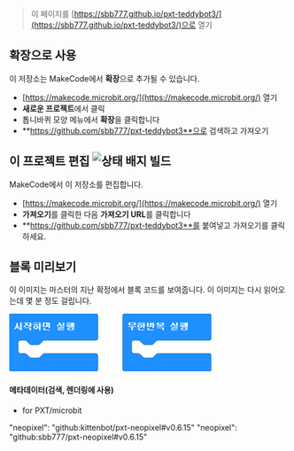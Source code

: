 
> 이 페이지를 [https://sbb777.github.io/pxt-teddybot3/](https://sbb777.github.io/pxt-teddybot3/)으로 열기

## 확장으로 사용

이 저장소는 MakeCode에서 **확장**으로 추가될 수 있습니다.

* [https://makecode.microbit.org/](https://makecode.microbit.org/) 열기
* **새로운 프로젝트**에서 클릭
* 톱니바퀴 모양 메뉴에서 **확장**을 클릭합니다
* **https://github.com/sbb777/pxt-teddybot3**으로 검색하고 가져오기

## 이 프로젝트 편집 ![상태 배지 빌드](https://github.com/sbb777/pxt-teddybot3/workflows/MakeCode/badge.svg)

MakeCode에서 이 저장소를 편집합니다.

* [https://makecode.microbit.org/](https://makecode.microbit.org/) 열기
* **가져오기**를 클릭한 다음 **가져오기 URL**를 클릭합니다
* **https://github.com/sbb777/pxt-teddybot3**를 붙여넣고 가져오기를 클릭하세요.

## 블록 미리보기

이 이미지는 마스터의 지난 확정에서 블록 코드를 보여줍니다.
이 이미지는 다시 읽어오는데 몇 분 정도 걸립니다.

![블록 렌더링 보기](https://github.com/sbb777/pxt-teddybot3/raw/master/.github/makecode/blocks.png)

#### 메타데이터(검색, 렌더링에 사용)

* for PXT/microbit
<script src="https://makecode.com/gh-pages-embed.js"></script><script>makeCodeRender("{{ site.makecode.home_url }}", "{{ site.github.owner_name }}/{{ site.github.repository_name }}");</script>


  "neopixel": "github:kittenbot/pxt-neopixel#v0.6.15"
   "neopixel": "github:sbb777/pxt-neopixel#v0.6.15"
   